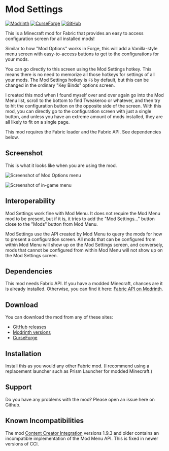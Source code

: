 # Mod Settings

[![Modrinth](https://img.shields.io/modrinth/dt/mod-settings?logo=modrinth)](https://modrinth.com/mod/mod-settings)
[![CurseForge](https://img.shields.io/curseforge/dt/544608?logo=curseforge)](https://www.curseforge.com/minecraft/mc-mods/mod-settings)
[![GitHub](https://img.shields.io/github/downloads/magicus/ModSettings/total?logo=github)](https://github.com/magicus/ModSettings/releases)

This is a Minecraft mod for Fabric that provides an easy to access configuration
screen for all installed mods!

Similar to how "Mod Options" works in Forge, this will add a Vanilla-style menu
screen with easy-to-access buttons to get to the configurations for your mods.

You can go directly to this screen using the Mod Settings hotkey. This means
there is no need to memorize all those hotkeys for settings of all your mods.
The Mod Settings hotkey is `F6` by default, but this can be changed in the
ordinary "Key Binds" options screen.

I created this mod when I found myself over and over again go into the Mod Menu
list, scroll to the bottom to find Tweakeroo or whatever, and then try to hit
the configuration button on the opposite side of the screen. With this mod, you
can directly go to the configuration screen with just a single button, and
unless you have an extreme amount of mods installed, they are all likely to fit
on a single page.

This mod requires the Fabric loader and the Fabric API. See dependencies below.

## Screenshot

This is what it looks like when you are using the mod.

![Screenshot of Mod Options menu](screenshot-1.png?raw=true)

![Screenshot of in-game menu](screenshot-2.png?raw=true)

## Interoperability

Mod Settings work fine with Mod Menu. It does not require the Mod Menu mod to be
present, but if it is, it tries to add the "Mod Settings..." button close to the
"Mods" button from Mod Menu.

Mod Settings use the API created by Mod Menu to query the mods for how to
present a configuration screen. All mods that can be configured from within Mod
Menu will show up on the Mod Settings screen, and conversely, mods that cannot
be configured from within Mod Menu will not show up on the Mod Settings screen.

## Dependencies

This mod needs Fabric API. If you have a modded Minecraft, chances are it is
already installed. Otherwise, you can find it here: [Fabric API on Modrinth](
https://modrinth.com/mod/fabric-api).

## Download

You can download the mod from any of these sites:

* [GitHub releases](https://github.com/magicus/ModSettings/releases)
* [Modrinth versions](https://modrinth.com/mod/mod-settings/versions)
* [CurseForge](https://www.curseforge.com/minecraft/mc-mods/mod-settings/files)

## Installation

Install this as you would any other Fabric mod. (I recommend using a replacement launcher such as Prism Launcher for modded Minecraft.)

## Support

Do you have any problems with the mod? Please open an issue here on Github.

## Known Incompatibilities

The mod [Content Creator Integration](
https://www.curseforge.com/minecraft/mc-mods/content-creator-integration)
versions 1.9.3 and older contains an incompatible implementation of the Mod Menu
API. This is fixed in newer versions of CCI.
